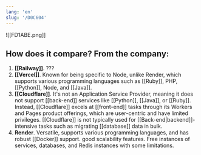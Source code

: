 ```yaml
---
lang: 'en'
slug: '/D0C604'
---
```


![[FD1ABE.png]]

## How does it compare? From the company:

1. **[[Railway]]**. ???
2. **[[Vercel]]**. Known for being specific to Node, unlike Render, which supports various programming languages such as [[Ruby]], PHP, [[Python]], Node, and [[Java]].
3. **[[Cloudflare]]**. It's not an Application Service Provider, meaning it does not support [[back-end]] services like [[Python]], [[Java]], or [[Ruby]]. Instead, [[Cloudflare]] excels at [[front-end]] tasks through its Workers and Pages product offerings, which are user-centric and have limited privileges. [[Cloudflare]] is not typically used for [[Back-end|backend]]-intensive tasks such as migrating [[database]] data in bulk.
4. **Render**. Versatile, supports various programming languages, and has robust [[Docker]] support. good scalability features. Free instances of services, databases, and Redis instances with some limitations.
